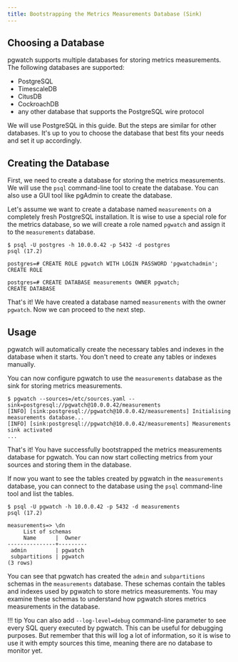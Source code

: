 ```yaml
---
title: Bootstrapping the Metrics Measurements Database (Sink)
---
```


## Choosing a Database

pgwatch supports multiple databases for storing metrics measurements. The following databases are supported:

- PostgreSQL
- TimescaleDB
- CitusDB
- CockroachDB
- any other database that supports the PostgreSQL wire protocol

We will use PostgreSQL in this guide. But the steps are similar for other databases. It's up to you to choose the database that best fits your needs and set it up accordingly.

## Creating the Database

First, we need to create a database for storing the metrics measurements. We will use the `psql` command-line tool to create the database. You can also use a GUI tool like pgAdmin to create the database.

Let's assume we want to create a database named `measurements` on a completely fresh PostgreSQL installation.
It is wise to use a special role for the metrics database, so we will create a role named `pgwatch` and assign it to the `measurements` database.

```terminal
$ psql -U postgres -h 10.0.0.42 -p 5432 -d postgres
psql (17.2)

postgres=# CREATE ROLE pgwatch WITH LOGIN PASSWORD 'pgwatchadmin';
CREATE ROLE

postgres=# CREATE DATABASE measurements OWNER pgwatch;
CREATE DATABASE
```

That's it! We have created a database named `measurements` with the owner `pgwatch`. Now we can proceed to the next step.

## Usage

pgwatch will automatically create the necessary tables and indexes in the database when it starts. You don't need to create any tables or indexes manually.

You can now configure pgwatch to use the `measurements` database as the sink for storing metrics measurements.

```terminal
$ pgwatch --sources=/etc/sources.yaml --sink=postgresql://pgwatch@10.0.0.42/measurements
[INFO] [sink:postgresql://pgwatch@10.0.0.42/measurements] Initialising measurements database...
[INFO] [sink:postgresql://pgwatch@10.0.0.42/measurements] Measurements sink activated
...
```

That's it! You have successfully bootstrapped the metrics measurements database for pgwatch. You can now start collecting metrics from your sources and storing them in the database.

If now you want to see the tables created by pgwatch in the `measurements` database, you can connect to the database using the `psql` command-line tool and list the tables.

```terminal
$ psql -U pgwatch -h 10.0.0.42 -p 5432 -d measurements
psql (17.2)

measurements=> \dn
     List of schemas
     Name      |  Owner
---------------+---------
 admin         | pgwatch
 subpartitions | pgwatch
(3 rows)
```

You can see that pgwatch has created the `admin` and `subpartitions` schemas in the `measurements` database. These schemas contain the tables and indexes used by pgwatch to store metrics measurements. You may examine these schemas to understand how pgwatch stores metrics measurements in the database.

!!! tip
    You can also add `--log-level=debug` command-line parameter to see every SQL query executed by pgwatch.
    This can be useful for debugging purposes. But remember that this will log a lot of information,
    so it is wise to use it with empty sources this time, meaning there are no database to monitor yet.
